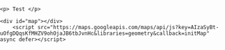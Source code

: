 <!DOCTYPE html>
<html>
<script src="js/jquery.csv.js"></script>
<head>
	<script src="https://ajax.googleapis.com/ajax/libs/jquery/3.5.1/jquery.min.js"></script>
  <title>Flights</title>
  <meta name="viewport" content="initial-scale=1.0">
  <meta charset="utf-8">

  <style>
    /* Always set the map height explicitly to define the size of the div
     * element that contains the map. */
    #map {
      height: 90%;
    }
    /* Optional: Makes the sample page fill the window. */
    html, body {
      height: 100%;
      margin: 0;
      padding: 0;
    }
  </style>
</head>

  <body>

	<p> Test </p>

  <p id="done"></p>

	<div id="map"></div>
		<script src="https://maps.googleapis.com/maps/api/js?key=AIzaSyBt-uOfgDQqsKfMHZV9ohOjaJB6tbJvnHc&libraries=geometry&callback=initMap"
    async defer></script>
  </body>
</html>
